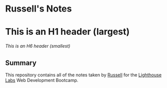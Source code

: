 # Russell's Notes
# This is an H1 header (largest)
###### This is an H6 header (smallest)

## Summary

This repository contains all of the notes taken by [Russell](https://github.com/russellcape) for the [Lighthouse Labs](https://www.lighthouselabs.ca) Web Development Bootcamp.

